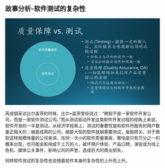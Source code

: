 ## 故事分析-软件测试的复杂性

<img src="img/Slide3.SVG"/>

芮成钢采访比尔盖茨的时候，比尔•盖茨曾经说过：“微软不是一家软件开发公司，而是一家软件测试公司。”而从测试驱动开发这类软件开发过程的视角上来说，软件开发的一半是测试。从经济学视角上，测试的重要性是和软件所服务的用户数量正相关的；越是成熟的公司，越是大型的软件就越需要测试，层层把关。对于微软这样规模体量的公司来讲，任何一次小的软件质量事故，哪怕是只有万分之一的概率出现，也可能会影响成千上万的人，破坏用户体验、产品口碑，演变成为线上危机、媒体公关事件，影响公司的声誉，造成巨大的商业损失。

同样软件测试的复杂性也会随着软件本身的复杂性的上升而上升。